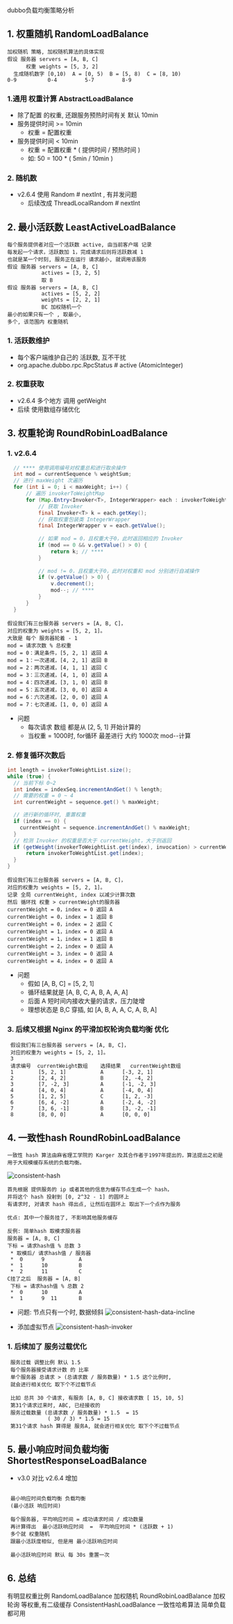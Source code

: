 dubbo负载均衡策略分析



## 1. 权重随机 RandomLoadBalance

```
加权随机 策略, 加权随机算法的具体实现
假设 服务器 servers = [A, B, C]
      权重 weights = [5, 3, 2]
  生成随机数字 [0,10)  A = [0, 5)  B = [5, 8)  C = [8, 10)                   0-9          0-4         5-7         8-9
```

### 1.通用 权重计算 AbstractLoadBalance

- 除了配置 的权重, 还跟服务预热时间有关 默认 10min
- 服务提供时间 >= 10min
  - 权重 = 配置权重
- 服务提供时间 < 10min
  - 权重 = 配置权重 * ( 提供时间 / 预热时间 )
  - 如: 50  =  100 * ( 5min / 10min )

### 2. 随机数

- v2.6.4 使用 Random # nextInt , 有并发问题
  - 后续改成 ThreadLocalRandom # nextInt

## 2. 最小活跃数 LeastActiveLoadBalance

```
每个服务提供者对应一个活跃数 active, 由当前客户端 记录
每发起一个请求，活跃数加 1，完成请求后则将活跃数减 1
也就是某一个时刻, 服务正在运行 请求越小, 就调用该服务
假设 服务器 servers = [A, B, C]
           actives = [3, 2, 5]
           取 B
假设 服务器 servers = [A, B, C]
           actives = [5, 2, 2]
           weights = [2, 2, 1]
           BC 加权随机一个
最小的如果只有一个 , 取最小,
多个, 该范围内 权重随机
```

### 1. 活跃数维护

- 每个客户端维护自己的 活跃数, 互不干扰
- org.apache.dubbo.rpc.RpcStatus # active  (AtomicInteger)

### 2. 权重获取

- v2.6.4 多个地方 调用 getWeight
- 后续 使用数组存储优化

## 3. 权重轮询 RoundRobinLoadBalance

### 1. v2.6.4

``` java
  // **** 使用调用编号对权重总和进行取余操作
  int mod = currentSequence % weightSum;
  // 进行 maxWeight 次遍历
  for (int i = 0; i < maxWeight; i++) {
      // 遍历 invokerToWeightMap
      for (Map.Entry<Invoker<T>, IntegerWrapper> each : invokerToWeightMap.entrySet()) {
          // 获取 Invoker
          final Invoker<T> k = each.getKey();
          // 获取权重包装类 IntegerWrapper
          final IntegerWrapper v = each.getValue();
          
          // 如果 mod = 0，且权重大于0，此时返回相应的 Invoker
          if (mod == 0 && v.getValue() > 0) {
              return k; // ****
          }
          
          // mod != 0，且权重大于0，此时对权重和 mod 分别进行自减操作
          if (v.getValue() > 0) {
              v.decrement();
              mod--; // ****
          }
      }
  }
```

```
假设我们有三台服务器 servers = [A, B, C]，
对应的权重为 weights = [5, 2, 1]。
大致是 每个 服务器轮着 - 1
mod = 请求次数 % 总权重
mod = 0：满足条件，[5, 2, 1] 返回 A
mod = 1：一次递减，[4, 2, 1] 返回 B
mod = 2：两次递减，[4, 1, 1] 返回 C
mod = 3：三次递减，[4, 1, 0] 返回 A
mod = 4：四次递减，[3, 1, 0] 返回 B
mod = 5：五次递减，[3, 0, 0] 返回 A
mod = 6：六次递减，[2, 0, 0] 返回 A
mod = 7：七次递减，[1, 0, 0] 返回 A
```

- 问题
  - 每次请求 数组 都是从 [2, 5, 1] 开始计算的
  - 当权重 = 1000时, for循环 最差进行 大约 1000次 mod--计算 

### 2. 修复循环次数后

``` java
int length = invokerToWeightList.size();
while (true) {
  // 当前下标 0~2
  int index = indexSeq.incrementAndGet() % length;
  // 需要的权重 = 0 ~ 4
  int currentWeight = sequence.get() % maxWeight;

  // 进行新的循环时, 重置权重
  if (index == 0) {
    currentWeight = sequence.incrementAndGet() % maxWeight;
  }
  // 检测 Invoker 的权重是否大于 currentWeight，大于则返回
  if (getWeight(invokerToWeightList.get(index), invocation) > currentWeight) {
      return invokerToWeightList.get(index);
  }
}
```

```
假设我们有三台服务器 servers = [A, B, C]，
对应的权重为 weights = [5, 2, 1]。
记录 全局 currentWeight, index 以减少计算次数
然后 循环找 权重 > currentWeight的服务器
currentWeight = 0，index = 0 返回 A
currentWeight = 0，index = 1 返回 B
currentWeight = 0，index = 2 返回 C
currentWeight = 1，index = 0 返回 A
currentWeight = 1，index = 1 返回 B
currentWeight = 2，index = 0 返回 A
currentWeight = 3，index = 0 返回 A
currentWeight = 4，index = 0 返回 A
```

- 问题
  - 假如 [A, B, C] = [5, 2, 1]
  - 循环结果就是 [A, B, C, A, B, A, A, A]
  - 后面 A 短时间内接收大量的请求，压力陡增 
  - 理想状态是 B,C 穿插, 如 [A, B, A, A, C, A, B, A]

### 3. 后续又根据 Nginx 的平滑加权轮询负载均衡 优化

```
 假设我们有三台服务器 servers = [A, B, C]，
 对应的权重为 weights = [5, 2, 1]。
 3
 请求编号  currentWeight数组    选择结果   currentWeight数组
 1        [5, 2, 1]           A      [-3, 2, 1]
 2        [2, 4, 2]           B      [2, -4, 2]
 3        [7, -2, 3]          A      [-1, -2, 3]
 4        [4, 0, 4]           A      [-4, 0, 4]
 5        [1, 2, 5]           C      [1, 2, -3]
 6        [6, 4, -2]          A      [-2, 4, -2]
 7        [3, 6, -1]          B      [3, -2, -1]
 8        [8, 0, 0]           A      [0, 0, 0]
```



## 4. 一致性hash RoundRobinLoadBalance

```
一致性 hash 算法由麻省理工学院的 Karger 及其合作者于1997年提出的，算法提出之初是用于大规模缓存系统的负载均衡。
```
![consistent-hash](.\consistent-hash.jpg)

```
首先根据 提供服务的 ip 或者其他的信息为缓存节点生成一个 hash，
并将这个 hash 投射到 [0, 2^32 - 1] 的圆环上
有请求时, 对请求 hash 得出点, 让然后在圆环上 取出下一个点作为服务
```

```
优点: 其中一个服务挂了, 不影响其他服务缓存

反例: 简单hash 取模求服务器
服务器 = [A, B, C] 
下标 = 请求hash值 % 总数 3
 * 取模后/ 请求hash值 / 服务器
 *  0      9           A
 *  1      10          B
 *  2      11          C
C挂了之后  服务器 = [A, B]
 下标 = 请求hash值 % 总数 2
 *  0      10          A
 *  1      9  11       B
```


- 问题: 节点只有一个时, 数据倾斜
![consistent-hash-data-incline](.\consistent-hash-data-incline.jpg)


- 添加虚拟节点
![consistent-hash-invoker](.\consistent-hash-invoker.jpg)

### 1. 后续加了 服务过载优化 
```
 服务过载 调整比例 默认 1.5
 每个服务器接受请求计数 的 比率
 单个服务器 总请求 > (总请求数 / 服务数量) * 1.5 这个比例时, 
 就会进行相关优化 取下个不过载节点

 比如 总共 30 个请求, 有服务 [A, B, C] 接收请求数 [ 15, 10, 5]
 第31个请求过来时, ABC, 已经接收的
 服务过载数量 (总请求数 / 服务数量) * 1.5  = 15
             ( 30 / 3) * 1.5 = 15
 第31个请求 hash 算得是 服务A, 就会进行相关优化 取下个不过载节点
```


## 5. 最小响应时间负载均衡 ShortestResponseLoadBalance
- v3.0 对比 v2.6.4 增加
```
 
 最小响应时间负载均衡 负载均衡
 (最小活跃 响应时间)

 每个服务器, 平均响应时间 = 成功请求时间 / 成功数量
 再计算得出  最小活跃响应时间  =  平均响应时间 * (活跃数 + 1)
 多个就 权重随机
 跟最小活跃度相似, 但是用 最小活跃响应时间

 最小活跃响应时间 默认 每 30s 重置一次
```

## 6. 总结

有明显权重比例
    RandomLoadBalance 加权随机
    RoundRobinLoadBalance 加权轮询
等权重,有二级缓存
    ConsistentHashLoadBalance 一致性哈希算法
简单负载
    都可用





